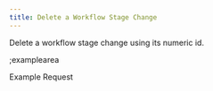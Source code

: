 ```yaml
---
title: Delete a Workflow Stage Change
---
```


Delete a workflow stage change using its numeric id. 

;examplearea

Example Request

<RequestExample url="https://mapi.storyblok.com/v1/spaces/606/space_roles/18" httpMethod="DELETE"></RequestExample>

